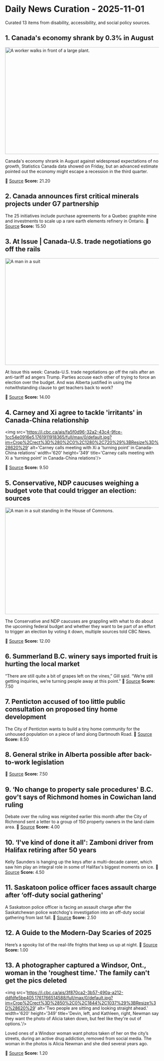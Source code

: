 # Daily News Curation - 2025-11-01

Curated 13 items from disability, accessibility, and social policy sources.

## 1. Canada's economy shrank by 0.3% in August
<img src='https://i.cbc.ca/ais/76b3b2f4-63c2-431b-a5e1-74d9bd2830b9,1761914484086/full/max/0/default.jpg?im=Crop%2Crect%3D%280%2C396%2C7597%2C4273%29%3BResize%3D%28620%29' alt='A worker walks in front of a large plant.' width='620' height='349' title='The smelter of Glencore subsidiary Canadian Electrolytic Zinc Limited is seen in Valleyfield, Quebec on March 17, 2025.'/><p>Canada's economy shrank in August against widespread expectations of no growth, Statistics Canada data showed on Friday, but an advanced estimate pointed out the economy might escape a recession in the third quarter.</p>
📍 [Source](https://www.cbc.ca/news/business/canada-gdp-august-9.6961337?cmp=rss)
**Score:** 21.20

## 2. Canada announces first critical minerals projects under G7 partnership
The 25 initiatives include purchase agreements for a Quebec graphite mine and investments to scale up a rare earth elements refinery in Ontario.
📍 [Source](https://globalnews.ca/news/11505563/critical-minerals-canada-g7-projects/)
**Score:** 15.50

## 3. At Issue | Canada-U.S. trade negotiations go off the rails
<img src='https://i.cbc.ca/ais/67911f4d-03a0-44df-a0f4-ce26c6b6a420,1761860029512/full/max/0/default.jpg?im=Crop%2Crect%3D%280%2C0%2C1920%2C1080%29%3BResize%3D%28620%29' alt='A man in a suit' width='620' height='349' title='Prime Minister Mark Carney is seen during a bilateral meeting with South Korean President Lee Jae Myung in Gyeongju, South Korea, Thursday Oct. 30, 2025. '/><p>At Issue this week: Canada-U.S. trade negotiations go off the rails after an anti-tariff ad angers Trump. Parties accuse each other of trying to force an election over the budget. And was Alberta justified in using the notwithstanding clause to get teachers back to work?</p>
📍 [Source](https://www.cbc.ca/player/play/9.6961043?cmp=rss)
**Score:** 14.00

## 4. Carney and Xi agree to tackle 'irritants' in Canada-China relationship
<img src='https://i.cbc.ca/ais/fa5f0d96-32a2-43c4-9fce-1cc54e0916e5,1761911918365/full/max/0/default.jpg?im=Crop%2Crect%3D%280%2C0%2C1280%2C720%29%3BResize%3D%28620%29' alt='Carney calls meeting with Xi a 'turning point' in Canada-China relations' width='620' height='349' title='Carney calls meeting with Xi a 'turning point' in Canada-China relations'/><p></p>
📍 [Source](https://www.cbc.ca/news/world/canada-china-carney-trade-talks-9.6961276?cmp=rss)
**Score:** 9.50

## 5. Conservative, NDP caucuses weighing a budget vote that could trigger an election: sources
<img src='https://i.cbc.ca/ais/db26cde7-257f-42c3-be48-16dbff75ed40,1761856795184/full/max/0/default.jpg?im=Crop%2Crect%3D%280%2C307%2C7314%2C4114%29%3BResize%3D%28620%29' alt='A man in a suit standing in the House of Commons.' width='620' height='349' title='Leader of the Conservative Party Pierre Poilievre rises in the House of Commons during Question Period on Parliament Hill in Ottawa, on Tuesday, Oct. 28, 2025.'/><p>The Conservative and NDP caucuses are grappling with what to do about the upcoming federal budget and whether they want to be part of an effort to trigger an election by voting it down, multiple sources told CBC News.</p>
📍 [Source](https://www.cbc.ca/news/politics/conservative-ndp-budget-election-vote-9.6960615?cmp=rss)
**Score:** 12.00

## 6. Summerland B.C. winery says imported fruit is hurting the local market
“There are still quite a bit of grapes left on the vines,” Gill said. “We’re still getting inquiries, we’re turning people away at this point.”
📍 [Source](https://globalnews.ca/news/11505531/summerland-bc-winery-imported-fruit-hurting-local-market/)
**Score:** 7.50

## 7. Penticton accused of too little public consultation on proposed tiny home development
The City of Penticton wants to build a tiny home community for the unhoused population on a piece of land along Dartmouth Road.
📍 [Source](https://globalnews.ca/news/11505440/city-of-penticton-consultation-tiny-homes-development-unhoused-population/)
**Score:** 8.50

## 8. General strike in Alberta possible after back-to-work legislation
📍 [Source](https://rabble.ca/labour/general-strike-in-alberta-possible-after-back-to-work-legislation/)
**Score:** 7.50

## 9. ‘No change to property sale procedures' B.C. gov't says of Richmond homes in Cowichan land ruling
Debate over the ruling was reignited earlier this month after the City of Richmond sent a letter to a group of 150 property owners in the land claim area.
📍 [Source](https://globalnews.ca/news/11505545/property-sale-procedures-bc-govt-richmond-homes-cowichan-land-ruling/)
**Score:** 4.00

## 10. ‘I've kind of done it all': Zamboni driver from Halifax retiring after 50 years
Kelly Saunders is hanging up the keys after a multi-decade career, which saw him play an integral role in some of Halifax's biggest moments on ice.
📍 [Source](https://globalnews.ca/news/11505039/halifax-zamboni-driver-retirement-kelly-saunders-mooseheads-scotiabank/)
**Score:** 4.50

## 11. Saskatoon police officer faces assault charge after ‘off-duty social gathering'
A Saskatoon police officer is facing an assault charge after the Saskatchewan police watchdog's investigation into an off-duty social gathering from last fall.
📍 [Source](https://globalnews.ca/news/11505591/saskatoon-officer-assault-charge/)
**Score:** 2.50

## 12. A Guide to the Modern-Day Scaries of 2025
Here’s a spooky list of the real-life frights that keep us up at night.
📍 [Source](https://thetyee.ca/Culture/2025/10/31/Definitive-Guide-Modern-Day-Scaries-2025/)
**Score:** 1.00

## 13. A photographer captured a Windsor, Ont., woman in the 'roughest time.' The family can't get the pics deleted
<img src='https://i.cbc.ca/ais/3f870ca2-3b57-490a-a212-ddfdfe5be405,1761766514588/full/max/0/default.jpg?im=Crop%2Crect%3D%2850%2C0%2C1844%2C1037%29%3BResize%3D%28620%29' alt='Two people are sitting and looking straight ahead.' width='620' height='349' title='Devin, left, and Kathleen, right, Newman say they want the photo of Alicia taken down, but feel like they're out of options.'/><p>Loved ones of a Windsor woman want photos taken of her on the city’s streets, during an active drug addiction, removed from social media. The woman in the photos is Alicia Newman and she died several years ago.</p>
📍 [Source](https://www.cbc.ca/news/canada/windsor/photo-windsor-street-photography-ethics-9.6955403?cmp=rss)
**Score:** 1.20
